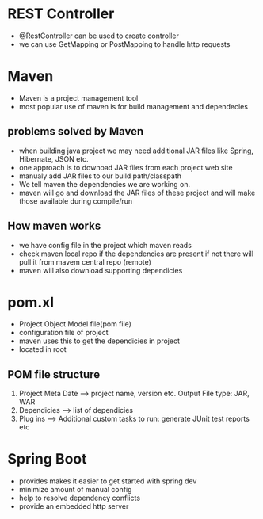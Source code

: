# REST Controller
  - @RestController can be used to create controller
  - we can use GetMapping or PostMapping to handle http requests

# Maven
  - Maven is a project management tool
  - most popular use of maven is for build management and dependecies

## problems solved by Maven
  - when building java project we may need additional JAR files like Spring, Hibernate, JSON etc.
  - one approach is to downoad JAR files from each project web site
  - manualy add JAR files to our build path/classpath
  - We tell maven the dependencies we are working on.
  - maven will go and download the JAR files of these project and will make those available during compile/run

## How maven works
  - we have config file in the project which maven reads
  - check maven local repo if the dependencies are present if not there will pull it from mavem central repo (remote)
  - maven will also download supporting dependicies

# pom.xl
  - Project Object Model file(pom file)
  - configuration file of project
  - maven uses this to get the dependicies in project
  - located in root

## POM file structure
  1. Project Meta Date --> project name, version etc. Output File type: JAR, WAR
  2. Dependicies --> list of dependicies
  3. Plug ins --> Additional custom tasks to run: generate JUnit test reports etc

# Spring Boot
  - provides makes it easier to get started with spring dev
  - minimize amount of manual config
  - help to resolve dependency conflicts
  - provide an embedded http server